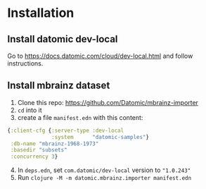 # Installation

## Install datomic dev-local
Go to https://docs.datomic.com/cloud/dev-local.html and follow instructions.

## Install mbrainz dataset
1. Clone this repo: https://github.com/Datomic/mbrainz-importer
2. `cd` into it
3. create a file `manifest.edn` with this content:
```clojure
{:client-cfg {:server-type :dev-local
              :system      "datomic-samples"}
 :db-name "mbrainz-1968-1973"
 :basedir "subsets"
 :concurrency 3}
```
4. In `deps.edn`, set `com.datomic/dev-local` version to `"1.0.243"`
5. Run `clojure -M -m datomic.mbrainz.importer manifest.edn`